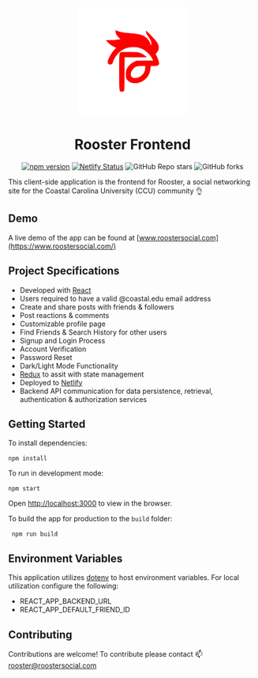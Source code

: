 <div align="center" markdown="1">

<img src="./public/images/red-rooster-logo.svg" width="220" alt="Rooster Logo"/>

# Rooster Frontend

[![npm version](https://badge.fury.io/js/react.svg)](https://badge.fury.io/js/react)
[![Netlify Status](https://api.netlify.com/api/v1/badges/134be748-4151-4123-a4bf-f64a0e16f126/deploy-status)](https://app.netlify.com/sites/rooster-social/deploys)
![GitHub Repo stars](https://img.shields.io/github/stars/rooster-app/rooster-frontend?style=social)
![GitHub forks](https://img.shields.io/github/forks/rooster-app/rooster-frontend?style=social)

</div>

This client-side application is the frontend for Rooster, a social networking site for the Coastal Carolina University (CCU) community 👌

## Demo

A live demo of the app can be found at [www.roostersocial.com](https://www.roostersocial.com/)

## Project Specifications

- Developed with [React](https://github.com/facebook/create-react-app)
- Users required to have a valid @coastal.edu email address
- Create and share posts with friends & followers
- Post reactions & comments
- Customizable profile page
- Find Friends & Search History for other users
- Signup and Login Process
- Account Verification
- Password Reset
- Dark/Light Mode Functionality
- [Redux](https://redux.js.org/) to assit with state management
- Deployed to [Netlify](https://www.netlify.com/)
- Backend API communication for data persistence, retrieval, authentication & authorization services

## Getting Started

To install dependencies:

```
npm install
```

To run in development mode:

```
npm start
```

Open [http://localhost:3000](http://localhost:3000) to view in the browser.

To build the app for production to the `build` folder:

```
 npm run build
```

## Environment Variables

This application utilizes [dotenv](https://www.npmjs.com/package/dotenv) to host environment variables. For local utilization configure the following:

- REACT_APP_BACKEND_URL
- REACT_APP_DEFAULT_FRIEND_ID

## Contributing

Contributions are welcome! To contribute please contact 📫 rooster@roostersocial.com
